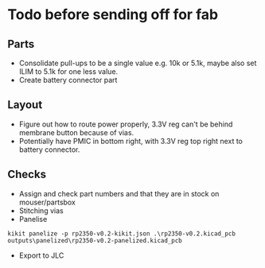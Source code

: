 # Todo before sending off for fab

## Parts

- Consolidate pull-ups to be a single value e.g. 10k or 5.1k, maybe also set ILIM to 5.1k for one less value.
- Create battery connector part

## Layout

- Figure out how to route power properly, 3.3V reg can't be behind membrane button because of vias.
- Potentially have PMIC in bottom right, with 3.3V reg top right next to battery connector.


## Checks

- Assign and check part numbers and that they are in stock on mouser/partsbox
- Stitching vias
- Panelise
```
kikit panelize -p rp2350-v0.2-kikit.json .\rp2350-v0.2.kicad_pcb outputs\panelized\rp2350-v0.2-panelized.kicad_pcb
```
- Export to JLC



